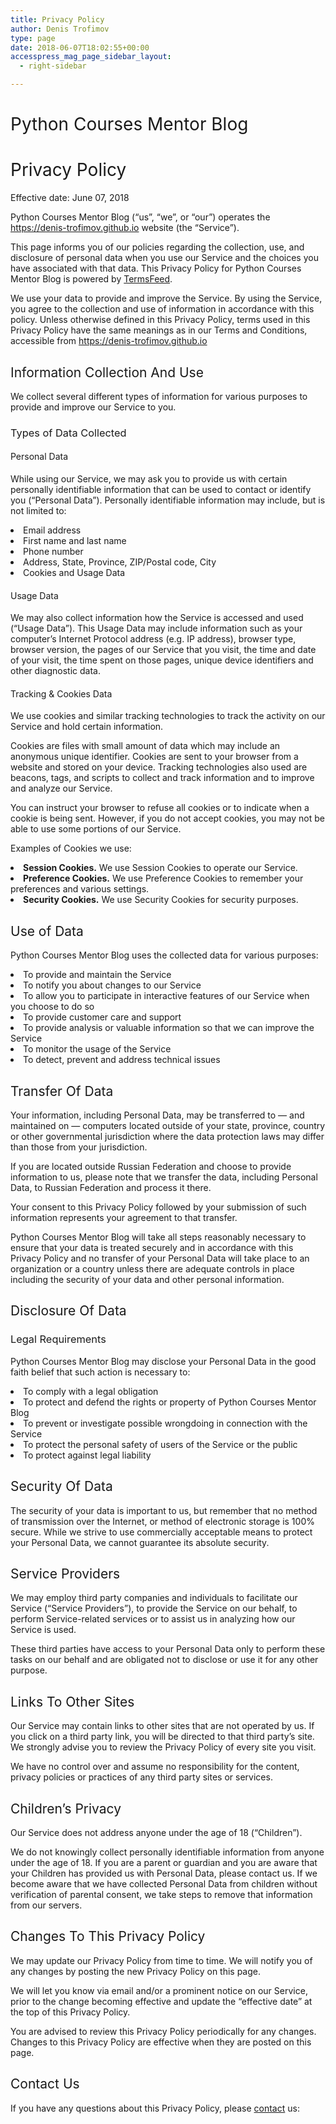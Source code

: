 ```yaml
---
title: Privacy Policy
author: Denis Trofimov
type: page
date: 2018-06-07T18:02:55+00:00
accesspress_mag_page_sidebar_layout:
  - right-sidebar

---
```

# <span style="font-weight: 400;">Python Courses Mentor Blog</span>

# <span style="font-weight: 400;">Privacy Policy</span>

<span style="font-weight: 400;">Effective date: June 07, 2018</span>

<span style="font-weight: 400;">Python Courses Mentor Blog (&#8220;us&#8221;, &#8220;we&#8221;, or &#8220;our&#8221;) operates the https://denis-trofimov.github.io website (the &#8220;Service&#8221;).</span>

<span style="font-weight: 400;">This page informs you of our policies regarding the collection, use, and disclosure of personal data when you use our Service and the choices you have associated with that data. This Privacy Policy for Python Courses Mentor Blog is powered by </span>[<span style="font-weight: 400;">TermsFeed</span>][1]<span style="font-weight: 400;">.</span>

<span style="font-weight: 400;">We use your data to provide and improve the Service. By using the Service, you agree to the collection and use of information in accordance with this policy. Unless otherwise defined in this Privacy Policy, terms used in this Privacy Policy have the same meanings as in our Terms and Conditions, accessible from https://denis-trofimov.github.io</span>

## <span style="font-weight: 400;">Information Collection And Use</span>

<span style="font-weight: 400;">We collect several different types of information for various purposes to provide and improve our Service to you.</span>

### <span style="font-weight: 400;">Types of Data Collected</span>

#### <span style="font-weight: 400;">Personal Data</span>

<span style="font-weight: 400;">While using our Service, we may ask you to provide us with certain personally identifiable information that can be used to contact or identify you (&#8220;Personal Data&#8221;). Personally identifiable information may include, but is not limited to:</span>

<li style="font-weight: 400;">
  <span style="font-weight: 400;">Email address</span>
</li>
<li style="font-weight: 400;">
  <span style="font-weight: 400;">First name and last name</span>
</li>
<li style="font-weight: 400;">
  <span style="font-weight: 400;">Phone number</span>
</li>
<li style="font-weight: 400;">
  <span style="font-weight: 400;">Address, State, Province, ZIP/Postal code, City</span>
</li>
<li style="font-weight: 400;">
  <span style="font-weight: 400;">Cookies and Usage Data</span>
</li>

#### <span style="font-weight: 400;">Usage Data</span>

<span style="font-weight: 400;">We may also collect information how the Service is accessed and used (&#8220;Usage Data&#8221;). This Usage Data may include information such as your computer&#8217;s Internet Protocol address (e.g. IP address), browser type, browser version, the pages of our Service that you visit, the time and date of your visit, the time spent on those pages, unique device identifiers and other diagnostic data.</span>

#### <span style="font-weight: 400;">Tracking & Cookies Data</span>

<span style="font-weight: 400;">We use cookies and similar tracking technologies to track the activity on our Service and hold certain information.</span>

<span style="font-weight: 400;">Cookies are files with small amount of data which may include an anonymous unique identifier. Cookies are sent to your browser from a website and stored on your device. Tracking technologies also used are beacons, tags, and scripts to collect and track information and to improve and analyze our Service.</span>

<span style="font-weight: 400;">You can instruct your browser to refuse all cookies or to indicate when a cookie is being sent. However, if you do not accept cookies, you may not be able to use some portions of our Service.</span>

<span style="font-weight: 400;">Examples of Cookies we use:</span>

<li style="font-weight: 400;">
  <b>Session Cookies.</b><span style="font-weight: 400;"> We use Session Cookies to operate our Service.</span>
</li>
<li style="font-weight: 400;">
  <b>Preference Cookies.</b><span style="font-weight: 400;"> We use Preference Cookies to remember your preferences and various settings.</span>
</li>
<li style="font-weight: 400;">
  <b>Security Cookies.</b><span style="font-weight: 400;"> We use Security Cookies for security purposes.</span>
</li>

## <span style="font-weight: 400;">Use of Data</span>

<span style="font-weight: 400;">Python Courses Mentor Blog uses the collected data for various purposes:</span>

<li style="font-weight: 400;">
  <span style="font-weight: 400;">To provide and maintain the Service</span>
</li>
<li style="font-weight: 400;">
  <span style="font-weight: 400;">To notify you about changes to our Service</span>
</li>
<li style="font-weight: 400;">
  <span style="font-weight: 400;">To allow you to participate in interactive features of our Service when you choose to do so</span>
</li>
<li style="font-weight: 400;">
  <span style="font-weight: 400;">To provide customer care and support</span>
</li>
<li style="font-weight: 400;">
  <span style="font-weight: 400;">To provide analysis or valuable information so that we can improve the Service</span>
</li>
<li style="font-weight: 400;">
  <span style="font-weight: 400;">To monitor the usage of the Service</span>
</li>
<li style="font-weight: 400;">
  <span style="font-weight: 400;">To detect, prevent and address technical issues</span>
</li>

## <span style="font-weight: 400;">Transfer Of Data</span>

<span style="font-weight: 400;">Your information, including Personal Data, may be transferred to — and maintained on — computers located outside of your state, province, country or other governmental jurisdiction where the data protection laws may differ than those from your jurisdiction.</span>

<span style="font-weight: 400;">If you are located outside Russian Federation and choose to provide information to us, please note that we transfer the data, including Personal Data, to Russian Federation and process it there.</span>

<span style="font-weight: 400;">Your consent to this Privacy Policy followed by your submission of such information represents your agreement to that transfer.</span>

<span style="font-weight: 400;">Python Courses Mentor Blog will take all steps reasonably necessary to ensure that your data is treated securely and in accordance with this Privacy Policy and no transfer of your Personal Data will take place to an organization or a country unless there are adequate controls in place including the security of your data and other personal information.</span>

## <span style="font-weight: 400;">Disclosure Of Data</span>

### <span style="font-weight: 400;">Legal Requirements</span>

<span style="font-weight: 400;">Python Courses Mentor Blog may disclose your Personal Data in the good faith belief that such action is necessary to:</span>

<li style="font-weight: 400;">
  <span style="font-weight: 400;">To comply with a legal obligation</span>
</li>
<li style="font-weight: 400;">
  <span style="font-weight: 400;">To protect and defend the rights or property of Python Courses Mentor Blog</span>
</li>
<li style="font-weight: 400;">
  <span style="font-weight: 400;">To prevent or investigate possible wrongdoing in connection with the Service</span>
</li>
<li style="font-weight: 400;">
  <span style="font-weight: 400;">To protect the personal safety of users of the Service or the public</span>
</li>
<li style="font-weight: 400;">
  <span style="font-weight: 400;">To protect against legal liability</span>
</li>

## <span style="font-weight: 400;">Security Of Data</span>

<span style="font-weight: 400;">The security of your data is important to us, but remember that no method of transmission over the Internet, or method of electronic storage is 100% secure. While we strive to use commercially acceptable means to protect your Personal Data, we cannot guarantee its absolute security.</span>

## <span style="font-weight: 400;">Service Providers</span>

<span style="font-weight: 400;">We may employ third party companies and individuals to facilitate our Service (&#8220;Service Providers&#8221;), to provide the Service on our behalf, to perform Service-related services or to assist us in analyzing how our Service is used.</span>

<span style="font-weight: 400;">These third parties have access to your Personal Data only to perform these tasks on our behalf and are obligated not to disclose or use it for any other purpose.</span>

## <span style="font-weight: 400;">Links To Other Sites</span>

<span style="font-weight: 400;">Our Service may contain links to other sites that are not operated by us. If you click on a third party link, you will be directed to that third party&#8217;s site. We strongly advise you to review the Privacy Policy of every site you visit.</span>

<span style="font-weight: 400;">We have no control over and assume no responsibility for the content, privacy policies or practices of any third party sites or services.</span>

## <span style="font-weight: 400;">Children&#8217;s Privacy</span>

<span style="font-weight: 400;">Our Service does not address anyone under the age of 18 (&#8220;Children&#8221;).</span>

<span style="font-weight: 400;">We do not knowingly collect personally identifiable information from anyone under the age of 18. If you are a parent or guardian and you are aware that your Children has provided us with Personal Data, please contact us. If we become aware that we have collected Personal Data from children without verification of parental consent, we take steps to remove that information from our servers.</span>

## <span style="font-weight: 400;">Changes To This Privacy Policy</span>

<span style="font-weight: 400;">We may update our Privacy Policy from time to time. We will notify you of any changes by posting the new Privacy Policy on this page.</span>

<span style="font-weight: 400;">We will let you know via email and/or a prominent notice on our Service, prior to the change becoming effective and update the &#8220;effective date&#8221; at the top of this Privacy Policy.</span>

<span style="font-weight: 400;">You are advised to review this Privacy Policy periodically for any changes. Changes to this Privacy Policy are effective when they are posted on this page.</span>

## <span style="font-weight: 400;">Contact Us</span>

<span style="font-weight: 400;">If you have any questions about this Privacy Policy, please [contact](/#contact) us:</span>

 [1]: https://termsfeed.com/